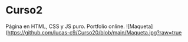 # Curso2
Página en HTML, CSS y JS puro. Portfolio online.
![Maqueta](https://github.com/lucas-c9/Curso20/blob/main/Maqueta.jpg?raw=true
